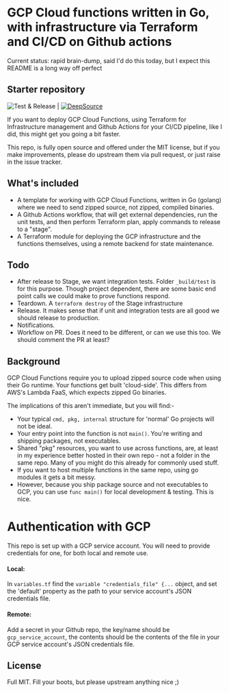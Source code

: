 # GCP Cloud functions written in Go, with infrastructure via Terraform and CI/CD on Github actions

Current status: rapid brain-dump, said I'd do this today, but I expect this README is a long way off perfect

## Starter repository

![Test & Release](https://github.com/teetlab/sso/workflows/Test%20&%20Release/badge.svg) | [![DeepSource](https://static.deepsource.io/deepsource-badge-light-mini.svg)](https://deepsource.io/gh/teetlab/sso/?ref=repository-badge)

If you want to deploy GCP Cloud Functions, using  Terraform for Infrastructure management 
and Github Actions for your CI/CD pipeline, like I did, this might get you going a bit faster.

This repo, is fully open source and offered under the MIT license, but if you make improvements, 
please do upstream them via pull request, or just raise in the issue tracker. 

## What's included

- A template for working with GCP Cloud Functions, written in Go (golang) where we need to send
zipped source, not zipped, compiled binaries.
- A Github Actions workflow, that will get external dependencies, run the unit tests, and then perform
Terraform plan, apply commands to release to a "stage". 
- A Terraform module for deploying the GCP infrastructure and the functions themselves, using a remote
backend for state maintenance.

## Todo

- After release to Stage, we want integration tests. Folder `_build/test` is for this purpose.
Though project dependent, there are some basic end point calls we could make to prove functions respond.
- Teardown. A `terraform destroy` of the Stage infrastructure
- Release. It makes sense that if unit and integration tests are all good we should release to production.
- Notifications.
- Workflow on PR. Does it need to be different, or can we use this too. We should comment the PR at least?

## Background

GCP Cloud Functions require you to upload zipped source code when using their Go runtime.
Your functions get built 'cloud-side'. This differs from AWS's Lambda FaaS, which expects zipped Go binaries.

The implications of this aren't immediate, but you will find:-

- Your typical `cmd, pkg, internal` structure for 'normal' Go projects will not be ideal.
- Your entry point into the function is not `main()`. You're writing and shipping packages, not executables.
- Shared "pkg" resources, you want to use across functions, are, at least in my experience better
hosted in their own repo - not a folder in the same repo. Many of you might do this already for commonly used stuff.
- If you want to host multiple functions in the same repo, using go modules it gets a bit messy.  
- However, because you ship package source and not executables to GCP, you can use `func main()` for local development
 & testing. This is nice.
 
# Authentication with GCP

This repo is set up with a GCP service account. You will need to provide credentials for one, for both local and remote use.

#### Local: 

In `variables.tf` find the  `variable "credentials_file" {...` object, and set the 'default' property as the path to your 
service account's JSON credentials file. 
                       
#### Remote: 

Add a secret in your Github repo, the key/name should be `gcp_service_account`, the contents should be
the contents of the file in your GCP service account's JSON credentials file.

## License

Full MIT. Fill your boots, but please upstream anything nice ;)
